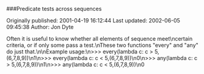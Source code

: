 ###Predicate tests across sequences

Originally published: 2001-04-19 16:12:44
Last updated: 2002-06-05 09:45:38
Author: Jon Dyte

Often it is useful to know whether all elements of sequence meet\ncertain criteria, or if only some pass a test.\nThese two functions "every" and "any" do just that.\n\nExample usage:\n>>> every(lambda c: c > 5,(6,7,8,9))\n1\n>>> every(lambda c: c < 5,(6,7,8,9))\n0\n>>> any(lambda c: c > 5,(6,7,8,9))\n1\n>>> any(lambda c: c < 5,(6,7,8,9))\n0